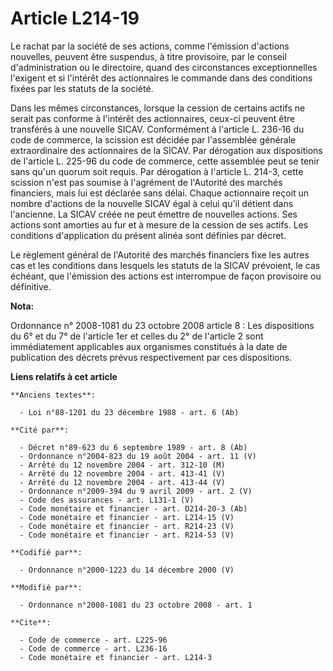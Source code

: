 # Article L214-19

Le rachat par la société de ses actions, comme l'émission d'actions nouvelles, peuvent être suspendus, à titre provisoire,
par le conseil d'administration ou le directoire, quand des circonstances exceptionnelles l'exigent et si l'intérêt des
actionnaires le commande dans des conditions fixées par les statuts de la société. 

Dans les mêmes circonstances, lorsque la cession de certains actifs ne serait pas conforme à l'intérêt des actionnaires,
ceux-ci peuvent être transférés à une nouvelle SICAV. Conformément à l'article L. 236-16 du code de commerce, la scission est
décidée par l'assemblée générale extraordinaire des actionnaires de la SICAV. Par dérogation aux dispositions de l'article L.
225-96 du code de commerce, cette assemblée peut se tenir sans qu'un quorum soit requis. Par dérogation à l'article L. 214-3,
cette scission n'est pas soumise à l'agrément de l'Autorité des marchés financiers, mais lui est déclarée sans délai. Chaque
actionnaire reçoit un nombre d'actions de la nouvelle SICAV égal à celui qu'il détient dans l'ancienne. La SICAV créée ne
peut émettre de nouvelles actions. Ses actions sont amorties au fur et à mesure de la cession de ses actifs. Les conditions
d'application du présent alinéa sont définies par décret. 

Le règlement général de l'Autorité des marchés financiers fixe les autres cas et les conditions dans lesquels les statuts de
la SICAV prévoient, le cas échéant, que l'émission des actions est interrompue de façon provisoire ou définitive.

**Nota:**

Ordonnance n° 2008-1081 du 23 octobre 2008 article 8 : Les dispositions du 6° et du 7° de l'article 1er et celles du 2° de
l'article 2 sont immédiatement applicables aux organismes constitués à la date de publication des décrets prévus
respectivement par ces dispositions.

**Liens relatifs à cet article**

	**Anciens textes**:

	  - Loi n°88-1201 du 23 décembre 1988 - art. 6 (Ab)

	**Cité par**:

	  - Décret n°89-623 du 6 septembre 1989 - art. 8 (Ab)
	  - Ordonnance n°2004-823 du 19 août 2004 - art. 11 (V)
	  - Arrêté du 12 novembre 2004 - art. 312-10 (M)
	  - Arrêté du 12 novembre 2004 - art. 413-41 (V)
	  - Arrêté du 12 novembre 2004 - art. 413-44 (V)
	  - Ordonnance n°2009-394 du 9 avril 2009 - art. 2 (V)
	  - Code des assurances - art. L131-1 (V)
	  - Code monétaire et financier - art. D214-20-3 (Ab)
	  - Code monétaire et financier - art. L214-15 (V)
	  - Code monétaire et financier - art. R214-23 (V)
	  - Code monétaire et financier - art. R214-53 (V)

	**Codifié par**:

	  - Ordonnance n°2000-1223 du 14 décembre 2000 (V)

	**Modifié par**:

	  - Ordonnance n°2008-1081 du 23 octobre 2008 - art. 1

	**Cite**:

	  - Code de commerce - art. L225-96
	  - Code de commerce - art. L236-16
	  - Code monétaire et financier - art. L214-3

